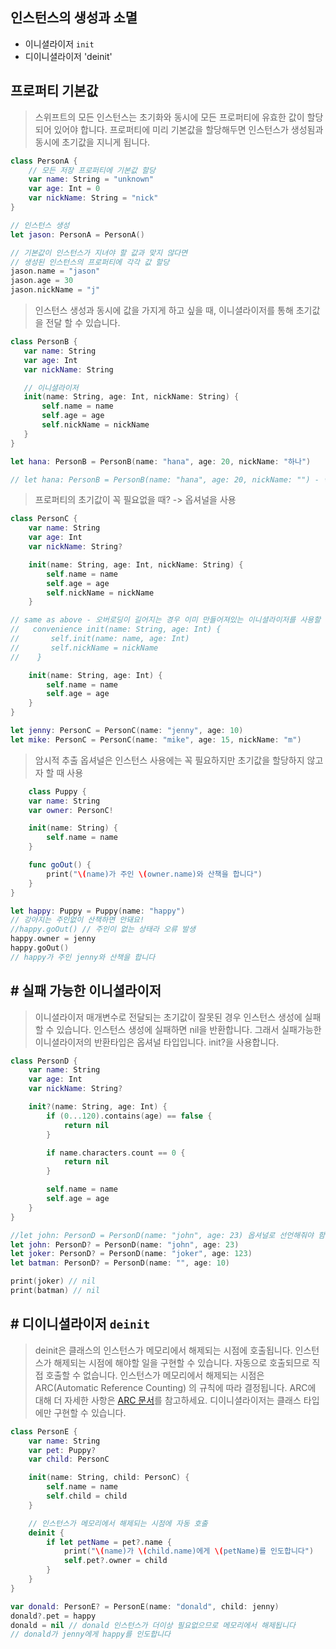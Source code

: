 ## 인스턴스의 생성과 소멸

- 이니셜라이저 `init`
- 디이니셜라이저 'deinit'

## 프로퍼티 기본값

> 스위프트의 모든 인스턴스는 초기화와 동시에 모든 프로퍼티에 유효한 값이 할당되어 있어야 합니다. 프로퍼티에 미리 기본값을 할당해두면 인스턴스가 생성됨과 동시에 초기값을 지니게 됩니다.

```swift
class PersonA {
    // 모든 저장 프로퍼티에 기본값 할당
    var name: String = "unknown"
    var age: Int = 0
    var nickName: String = "nick"
}

// 인스턴스 생성
let jason: PersonA = PersonA()

// 기본값이 인스턴스가 지녀야 할 값과 맞지 않다면
// 생성된 인스턴스의 프로퍼티에 각각 값 할당
jason.name = "jason"
jason.age = 30
jason.nickName = "j"
```

> 인스턴스 생성과 동시에 값을 가지게 하고 싶을 때, 이니셜라이저를 통해 초기값을 전달 할 수 있습니다.

```swift
class PersonB {
   var name: String
   var age: Int
   var nickName: String

   // 이니셜라이저
   init(name: String, age: Int, nickName: String) {
       self.name = name
       self.age = age
       self.nickName = nickName
   }
}

let hana: PersonB = PersonB(name: "hana", age: 20, nickName: "하나")

// let hana: PersonB = PersonB(name: "hana", age: 20, nickName: "") - 닉네임이 없는 친구라면?
```

> 프로퍼티의 초기값이 꼭 필요없을 때? -> 옵셔널을 사용

```swift
class PersonC {
    var name: String
    var age: Int
    var nickName: String?

    init(name: String, age: Int, nickName: String) {
        self.name = name
        self.age = age
        self.nickName = nickName
    }

// same as above - 오버로딩이 길어지는 경우 이미 만들어져있는 이니셜라이저를 사용할 수도 있다
//   convenience init(name: String, age: Int) {
//       self.init(name: name, age: Int)
//       self.nickName = nickName
//    }

    init(name: String, age: Int) {
        self.name = name
        self.age = age
    }
}

let jenny: PersonC = PersonC(name: "jenny", age: 10)
let mike: PersonC = PersonC(name: "mike", age: 15, nickName: "m")
```

> 암시적 추출 옵셔널은 인스턴스 사용에는 꼭 필요하지만 초기값을 할당하지 않고자 할 때 사용

```swift
    class Puppy {
    var name: String
    var owner: PersonC!

    init(name: String) {
        self.name = name
    }

    func goOut() {
        print("\(name)가 주인 \(owner.name)와 산책을 합니다")
    }
}

let happy: Puppy = Puppy(name: "happy")
// 강아지는 주인없이 산책하면 안돼요!
//happy.goOut() // 주인이 없는 상태라 오류 발생
happy.owner = jenny
happy.goOut()
// happy가 주인 jenny와 산책을 합니다
```

## # 실패 가능한 이니셜라이저

> 이니셜라이저 매개변수로 전달되는 초기값이 잘못된 경우 인스턴스 생성에 실패할 수 있습니다. 인스턴스 생성에 실패하면 nil을 반환합니다. 그래서 실패가능한 이니셜라이저의 반환타입은 옵셔널 타입입니다. init?을 사용합니다.

```swift
class PersonD {
    var name: String
    var age: Int
    var nickName: String?

    init?(name: String, age: Int) {
        if (0...120).contains(age) == false {
            return nil
        }

        if name.characters.count == 0 {
            return nil
        }

        self.name = name
        self.age = age
    }
}

//let john: PersonD = PersonD(name: "john", age: 23) 옵셔널로 선언해줘야 함
let john: PersonD? = PersonD(name: "john", age: 23)
let joker: PersonD? = PersonD(name: "joker", age: 123)
let batman: PersonD? = PersonD(name: "", age: 10)

print(joker) // nil
print(batman) // nil
```

## # 디이니셜라이저 `deinit`

> deinit은 클래스의 인스턴스가 메모리에서 해제되는 시점에 호출됩니다. 인스턴스가 해제되는 시점에 해야할 일을 구현할 수 있습니다. 자동으로 호출되므로 직접 호출할 수 없습니다. 인스턴스가 메모리에서 해제되는 시점은 ARC(Automatic Reference Counting) 의 규칙에 따라 결정됩니다. ARC에 대해 더 자세한 사항은 [ARC 문서](https://docs.swift.org/swift-book/LanguageGuide/AutomaticReferenceCounting.html)를 참고하세요. 디이니셜라이저는 클래스 타입에만 구현할 수 있습니다.

```swift
class PersonE {
    var name: String
    var pet: Puppy?
    var child: PersonC

    init(name: String, child: PersonC) {
        self.name = name
        self.child = child
    }

    // 인스턴스가 메모리에서 해제되는 시점에 자동 호출
    deinit {
        if let petName = pet?.name {
            print("\(name)가 \(child.name)에게 \(petName)를 인도합니다")
            self.pet?.owner = child
        }
    }
}

var donald: PersonE? = PersonE(name: "donald", child: jenny)
donald?.pet = happy
donald = nil // donald 인스턴스가 더이상 필요없으므로 메모리에서 해제됩니다
// donald가 jenny에게 happy를 인도합니다
```

